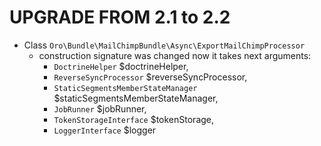 UPGRADE FROM 2.1 to 2.2
=======================

- Class `Oro\Bundle\MailChimpBundle\Async\ExportMailChimpProcessor`
    - construction signature was changed now it takes next arguments:
        - `DoctrineHelper` $doctrineHelper,
        - `ReverseSyncProcessor` $reverseSyncProcessor,
        - `StaticSegmentsMemberStateManager` $staticSegmentsMemberStateManager,
        - `JobRunner` $jobRunner,
        - `TokenStorageInterface` $tokenStorage,
        - `LoggerInterface` $logger

